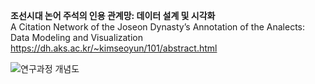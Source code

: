 <b>조선시대 논어 주석의 인용 관계망: 데이터 설계 및 시각화</b><br/>
A Citation Network of the Joseon Dynasty’s Annotation of the Analects: Data Modeling and Visualization https://dh.aks.ac.kr/~kimseoyun/101/abstract.html<br/>

![연구과정 개념도](https://github.com/user-attachments/assets/6cbb937c-6d9e-4228-ba01-47ce56630d6d)
